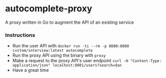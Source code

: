 # autocomplete-proxy
A proxy written in Go to augment the API of an existing service

### Instructions
- Run the user API with `docker run -ti --rm -p 8080:8080 cvstom/interview:latest autocomplete`
- Run the proxy API using the binary with `proxy`
- Make a request to the proxy API's user endpoint `curl -H "Content-Type: application/json" localhost:8081/users?search=dan`
- Have a great time
